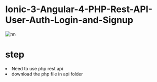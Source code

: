 # Ionic-3-Angular-4-PHP-Rest-API-User-Auth-Login-and-Signup

![nn](https://user-images.githubusercontent.com/12325386/27992888-f8c34364-64d0-11e7-8a06-410f7eb3e2d1.JPG)

# step

<li>Need to use php rest api    </li>
<li>download the php file in api folder</li>
